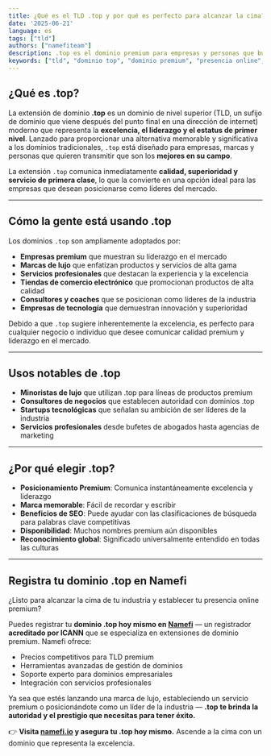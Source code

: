 ```yaml
---
title: ¿Qué es el TLD .top y por qué es perfecto para alcanzar la cima?
date: '2025-06-21'
language: es
tags: ["tld"]
authors: ["namefiteam"]
description: .top es el dominio premium para empresas y personas que buscan la excelencia. Descubre por qué es la elección perfecta para clasificar primero y lograr el éxito en línea.
keywords: ["tld", "dominio top", "dominio premium", "presencia online", "éxito", "liderazgo"]
---
```



## **¿Qué es .top?**

La extensión de dominio **.top** es un dominio de nivel superior (TLD, un sufijo de dominio que viene después del punto final en una dirección de internet) moderno que representa la **excelencia, el liderazgo y el estatus de primer nivel**. Lanzado para proporcionar una alternativa memorable y significativa a los dominios tradicionales, `.top` está diseñado para empresas, marcas y personas que quieren transmitir que son los **mejores en su campo**.

La extensión `.top` comunica inmediatamente **calidad, superioridad y servicio de primera clase**, lo que la convierte en una opción ideal para las empresas que desean posicionarse como líderes del mercado.

---

## **Cómo la gente está usando .top**

Los dominios `.top` son ampliamente adoptados por:

*   **Empresas premium** que muestran su liderazgo en el mercado
*   **Marcas de lujo** que enfatizan productos y servicios de alta gama
*   **Servicios profesionales** que destacan la experiencia y la excelencia
*   **Tiendas de comercio electrónico** que promocionan productos de alta calidad
*   **Consultores y coaches** que se posicionan como líderes de la industria
*   **Empresas de tecnología** que demuestran innovación y superioridad

Debido a que `.top` sugiere inherentemente la excelencia, es perfecto para cualquier negocio o individuo que desee comunicar calidad premium y liderazgo en el mercado.

---

## **Usos notables de .top**

*   **Minoristas de lujo** que utilizan .top para líneas de productos premium
*   **Consultores de negocios** que establecen autoridad con dominios .top
*   **Startups tecnológicas** que señalan su ambición de ser líderes de la industria
*   **Servicios profesionales** desde bufetes de abogados hasta agencias de marketing

---

## **¿Por qué elegir .top?**

*   **Posicionamiento Premium**: Comunica instantáneamente excelencia y liderazgo
*   **Marca memorable**: Fácil de recordar y escribir
*   **Beneficios de SEO**: Puede ayudar con las clasificaciones de búsqueda para palabras clave competitivas
*   **Disponibilidad**: Muchos nombres premium aún disponibles
*   **Reconocimiento global**: Significado universalmente entendido en todas las culturas

---

## **Registra tu dominio .top en Namefi**

¿Listo para alcanzar la cima de tu industria y establecer tu presencia online premium?

Puedes registrar tu **dominio .top hoy mismo en [Namefi](https://namefi.io)** — un registrador **acreditado por ICANN** que se especializa en extensiones de dominio premium. Namefi ofrece:

*   Precios competitivos para TLD premium
*   Herramientas avanzadas de gestión de dominios
*   Soporte experto para dominios empresariales
*   Integración con servicios profesionales

Ya sea que estés lanzando una marca de lujo, estableciendo un servicio premium o posicionándote como un líder de la industria — **.top te brinda la autoridad y el prestigio que necesitas para tener éxito.**

👉 **Visita [namefi.io](https://namefi.io) y asegura tu .top hoy mismo.**
Ascende a la cima con un dominio que representa la excelencia.